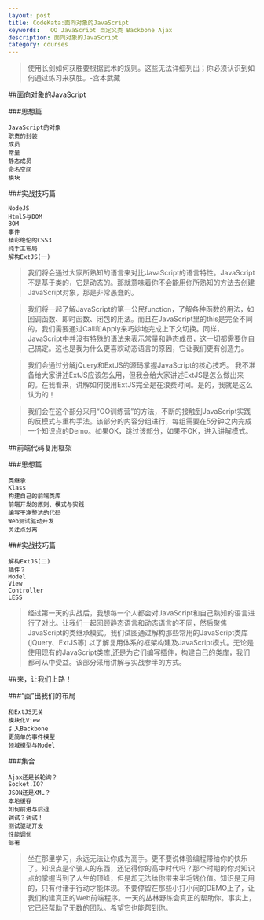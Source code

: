 ```yaml
---
layout: post
title: CodeKata:面向对象的JavaScript
keywords:	OO JavaScript 自定义类 Backbone Ajax
description: 面向对象的JavaScript
category: courses
---
```


> 使用长剑如何获胜要根据武术的规则。这些无法详细列出；你必须认识到如何通过练习来获胜。-宫本武藏

##面向对象的JavaScript

###思想篇

	JavaScript的对象
	职责的封装
	成员
	常量
	静态成员
	命名空间
	模块

###实战技巧篇

	NodeJS
	Html5与DOM
	BOM
	事件
	精彩绝伦的CSS3
	纯手工布局
	解构ExtJS(一)

> 我们将会通过大家所熟知的语言来对比JavaScript的语言特性。JavaScript不是基于类的，它是动态的。那就意味着你不会能用你所熟知的方法去创建JavaScript对象，那是非常愚蠢的。

> 我们将一起了解JavaScript的第一公民function，了解各种函数的用法，如回调函数、即时函数、闭包的用法。而且在JavaScript里的this是完全不同的，我们需要通过Call和Apply来巧妙地完成上下文切换。同样，JavaScript中并没有特殊的语法来表示常量和静态成员，这一切都需要你自己搞定。这也是我为什么更喜欢动态语言的原因，它让我们更有创造力。

> 我们会通过分解jQuery和ExtJS的源码掌握JavaScript的核心技巧。 我不准备给大家讲述ExtJS应该怎么用，但我会给大家讲述ExtJS是怎么做出来的。在我看来，讲解如何使用ExtJS完全是在浪费时间。是的，我就是这么认为的！

> 我们会在这个部分采用“OO训练营”的方法，不断的接触到JavaScript实践的反模式与重构手法。该部分的内容分组进行，每组需要在5分钟之内完成一个知识点的Demo。如果OK，跳过该部分，如果不OK，进入讲解模式。

##前端代码复用框架

###思想篇

	类继承
	Klass
	构建自己的前端类库
	前端开发的原则、模式与实践
	编写干净整洁的代码
	Web测试驱动开发
	关注点分离

###实战技巧篇

	解构ExtJS(二)
	插件？
	Model
	View
	Controller
	LESS

> 经过第一天的实战后，我想每一个人都会对JavaScript和自己熟知的语言进行了对比。让我们一起回顾静态语言和动态语言的不同，然后聚焦JavaScript的类继承模式。我们试图通过解构那些常用的JavaScript类库 (jQuery、ExtJS等) 以了解复用体系的框架构建及JavaScript模式。无论是使用现有的JavaScript类库,还是为它们编写插件，构建自己的类库，我们都可从中受益。该部分采用讲解与实战参半的方式。

##来，让我们上路！

###“画”出我们的布局

	和ExtJS无关
	模块化View
	引入Backbone
	更简单的事件模型
	领域模型与Model

###集合
	
	Ajax还是长轮询？
	Socket.IO?
	JSON还是XML？
	本地缓存
	如何前进与后退
	调试？调试！
	测试驱动开发
	性能调优
	部署

> 坐在那里学习，永远无法让你成为高手。更不要说体验编程带给你的快乐了。知识点是个骗人的东西，还记得你的高中时代吗？那个时期的你对知识点的掌握当到了人生的顶峰，但是却无法给你带来半毛钱价值。知识是无用的，只有付诸于行动才能体现。不要停留在那些小打小闹的DEMO上了，让我们构建真正的Web前端程序。一天的丛林野练会真正的帮助你。事实上，它已经帮助了无数的团队。希望它也能帮到你。